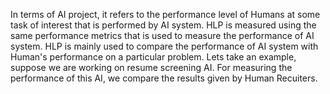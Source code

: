 In terms of AI project, it refers to the performance level of Humans at some task of interest that is performed by AI system. HLP is measured using the same performance metrics that is used to measure the performance of AI system. HLP is mainly used to compare the performance of AI system with Human's performance on a particular problem.
Lets take an example, suppose we are working on resume screening AI. For measuring the performance of this AI, we compare the results given by Human Recuiters.
